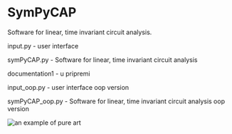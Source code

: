 # SymPyCAP
Software for linear, time invariant circuit analysis.

input.py - user interface

symPyCAP.py - Software for linear, time invariant circuit analysis 

documentation1 - u pripremi

input_oop.py - user interface oop version

symPyCAP_oop.py - Software for linear, time invariant circuit analysis oop version

![an example of pure art](https://user-images.githubusercontent.com/32821985/100083470-d40c5380-2e49-11eb-9981-6faf1654b38f.png)
